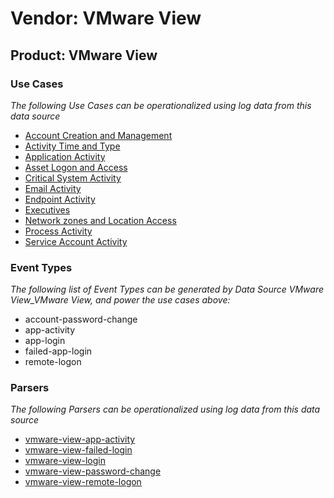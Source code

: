 Vendor: VMware View
===================
Product: VMware View
--------------------

### Use Cases

_The following Use Cases can be operationalized using log data from this data source_

* [Account Creation and Management](usecase_account_creation_and_management.md)
* [Activity Time  and Type](usecase_activity_time__and_type.md)
* [Application Activity](usecase_application_activity.md)
* [Asset Logon and Access](usecase_asset_logon_and_access.md)
* [Critical System Activity](usecase_critical_system_activity.md)
* [Email Activity](usecase_email_activity.md)
* [Endpoint Activity](usecase_endpoint_activity.md)
* [Executives](usecase_executives.md)
* [Network zones and Location Access](usecase_network_zones_and_location_access.md)
* [Process Activity](usecase_process_activity.md)
* [Service Account Activity](usecase_service_account_activity.md)


### Event Types

_The following list of Event Types can be generated by Data Source VMware View_VMware View, and power the use cases above:_

- account-password-change
- app-activity
- app-login
- failed-app-login
- remote-logon


### Parsers

_The following Parsers can be operationalized using log data from this data source_

* [vmware-view-app-activity](parserContent_vmware-view-app-activity.md)
* [vmware-view-failed-login](parserContent_vmware-view-failed-login.md)
* [vmware-view-login](parserContent_vmware-view-login.md)
* [vmware-view-password-change](parserContent_vmware-view-password-change.md)
* [vmware-view-remote-logon](parserContent_vmware-view-remote-logon.md)

